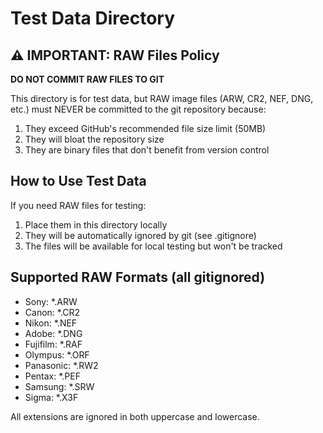 # Test Data Directory

## ⚠️ IMPORTANT: RAW Files Policy

**DO NOT COMMIT RAW FILES TO GIT**

This directory is for test data, but RAW image files (ARW, CR2, NEF, DNG, etc.) must NEVER be committed to the git repository because:

1. They exceed GitHub's recommended file size limit (50MB)
2. They will bloat the repository size
3. They are binary files that don't benefit from version control

## How to Use Test Data

If you need RAW files for testing:

1. Place them in this directory locally
2. They will be automatically ignored by git (see .gitignore)
3. The files will be available for local testing but won't be tracked

## Supported RAW Formats (all gitignored)

- Sony: *.ARW
- Canon: *.CR2
- Nikon: *.NEF
- Adobe: *.DNG
- Fujifilm: *.RAF
- Olympus: *.ORF
- Panasonic: *.RW2
- Pentax: *.PEF
- Samsung: *.SRW
- Sigma: *.X3F

All extensions are ignored in both uppercase and lowercase.